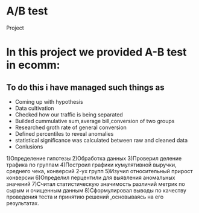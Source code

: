 # A/B test
Project
 
# In this project we provided A-B test in ecomm:
## To do this i have managed such things as 

- Coming up with hypothesis
- Data cultivation
- Checked how our traffic is being separated
- Builded cummulative sum,average bill,conversion of two groups
- Researched groth rate of general conversion
- Defined percentiles to reveal anomalies
- statistical significance was calculated between raw and cleaned data
- Conlusions


1)Определение гипотезы
2)Обработка данных
3)Проверил деление трафика по группам
4)Построил графики кумулятивной выручки, среднего чека, конверсий 2-ух групп
5)Изучил относительный прирост конверсии
6)Определил перцентили для выявления аномальных значений
7)Считал статистическую значимость различий метрик по сырым и очищенным данным
8)Сформулировал выводы по качеству проведения теста и принятию решений ,основываясь на его результатах.
